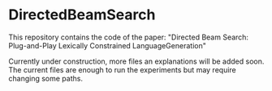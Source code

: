 # DirectedBeamSearch

This repository contains the code of the paper: "Directed Beam Search: Plug-and-Play Lexically Constrained LanguageGeneration"

Currently under construction, more files an explanations will be added soon. The current files are enough to run the experiments but may require changing some paths.
